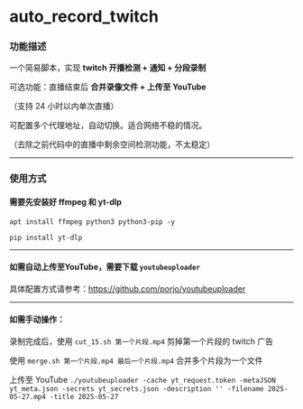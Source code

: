 # auto_record_twitch

### 功能描述

一个简易脚本，实现 <b>twitch 开播检测 + 通知 + 分段录制</b>

可选功能：直播结束后 <b>合并录像文件 + 上传至 YouTube</b>

（支持 24 小时以内单次直播）

可配置多个代理地址，自动切换。适合网络不稳的情况。

（去除之前代码中的直播中剩余空间检测功能，不太稳定）

<hr>

### 使用方式

#### 需要先安装好 ffmpeg 和 yt-dlp

`apt install ffmpeg python3 python3-pip -y`

`pip install yt-dlp`

<hr>

#### 如需自动上传至YouTube，需要下载 `youtubeuploader`

具体配置方式请参考：https://github.com/porjo/youtubeuploader

<hr>

#### 如需手动操作：

录制完成后，使用 `cut_15.sh 第一个片段.mp4` 剪掉第一个片段的 twitch 广告

使用 `merge.sh 第一个片段.mp4 最后一个片段.mp4` 合并多个片段为一个文件

上传至 YouTube `./youtubeuploader -cache yt_request.token -metaJSON yt_meta.json -secrets yt_secrets.json -description '' -filename 2025-05-27.mp4 -title 2025-05-27`
